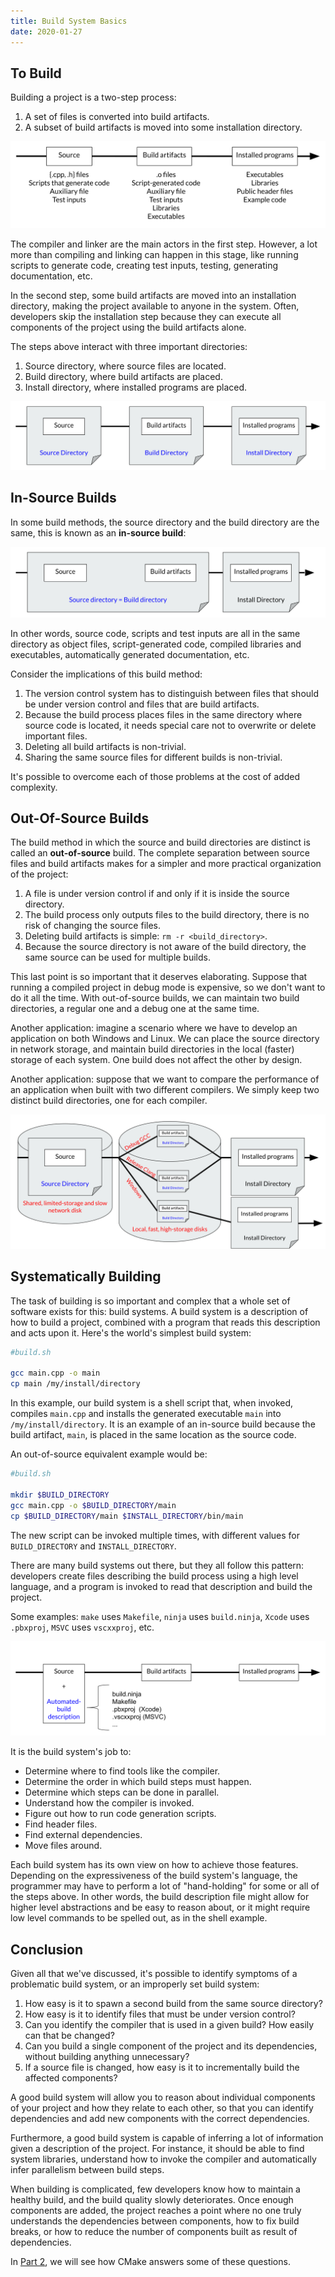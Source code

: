 ```yaml
---
title: Build System Basics
date: 2020-01-27
---
```


## To Build

Building a project is a two-step process:

1. A set of files is converted into build artifacts.
2. A subset of build artifacts is moved into some installation directory.

![](to_build.svg)

The compiler and linker are the main actors in the first step. However, a lot
more than compiling and linking can happen in this stage, like running scripts
to generate code, creating test inputs, testing, generating documentation, etc.

In the second step, some build artifacts are moved into an installation
directory, making the project available to anyone in the system. Often,
developers skip the installation step because they can execute all components
of the project using the build artifacts alone.

The steps above interact with three important directories:

1. Source directory, where source files are located.
2. Build directory, where build artifacts are placed.
3. Install directory, where installed programs are placed.

![](locations.svg)

## In-Source Builds

In some build methods, the source directory and the build directory are the
same, this is known as an __in-source build__:

![](in_source.svg)

In other words, source code, scripts and test inputs are all in the same
directory as object files, script-generated code, compiled libraries and
executables, automatically generated documentation, etc.

Consider the implications of this build method:

1. The version control system has to distinguish between files that should be
under version control and files that are build artifacts.
2. Because the build process places files in the same directory where source
code is located, it needs special care not to overwrite or delete important
files.
3. Deleting all build artifacts is non-trivial.
4. Sharing the same source files for different builds is non-trivial.

It's possible to overcome each of those problems at the cost of added
complexity.

## Out-Of-Source Builds

The build method in which the source and build directories are distinct is
called an __out-of-source__ build. The complete separation between source files
and build artifacts makes for a simpler and more practical organization of the
project:

1. A file is under version control if and only if it is inside the source
directory.
2. The build process only outputs files to the build directory, there is no
risk of changing the source files.
3. Deleting build artifacts is simple: `rm -r <build_directory>`.
4. Because the source directory is not aware of the build directory, the same
source can be used for multiple builds.

This last point is so important that it deserves elaborating. Suppose that
running a compiled project in debug mode is expensive, so we don't want to do
it all the time. With out-of-source builds, we can maintain two build
directories, a regular one and a debug one at the same time.

Another application: imagine a scenario where we have to develop an application
on both Windows and Linux. We can place the source directory in network
storage, and maintain build directories in the local (faster) storage of each
system. One build does not affect the other by design.

Another application: suppose that we want to compare the performance of an
application when built with two different compilers. We simply keep two
distinct build directories, one for each compiler.

![](out_of_source.svg)

## Systematically Building

The task of building is so important and complex that a whole set of software
exists for this: build systems. A build system is a description of how to build
a project, combined with a program that reads this description and acts upon
it. Here's the world's simplest build system:

```bash
#build.sh

gcc main.cpp -o main
cp main /my/install/directory
```

In this example, our build system is a shell script that, when invoked,
compiles `main.cpp` and installs the generated executable `main` into
`/my/install/directory`. It is an example of an in-source build because the
build artifact, `main`, is placed in the same location as the source code.

An out-of-source equivalent example would be:

```bash
#build.sh

mkdir $BUILD_DIRECTORY
gcc main.cpp -o $BUILD_DIRECTORY/main
cp $BUILD_DIRECTORY/main $INSTALL_DIRECTORY/bin/main
```

The new script can be invoked multiple times, with different values for
`BUILD_DIRECTORY` and `INSTALL_DIRECTORY`.

There are many build systems out there, but they all follow this pattern:
developers create files describing the build process using a high level
language, and a program is invoked to read that description and build the
project.

Some examples: `make` uses `Makefile`, `ninja` uses `build.ninja`, `Xcode` uses
`.pbxproj`, `MSVC` uses `vscxxproj`, etc.

![](different_systems.svg)

It is the build system's job to:

* Determine where to find tools like the compiler.
* Determine the order in which build steps must happen.
* Determine which steps can be done in parallel.
* Understand how the compiler is invoked.
* Figure out how to run code generation scripts.
* Find header files.
* Find external dependencies.
* Move files around.

Each build system has its own view on how to achieve those features. Depending
on the expressiveness of the build system's language, the programmer may have
to perform a lot of "hand-holding" for some or all of the steps above. In other
words, the build description file might allow for higher level abstractions and
be easy to reason about, or it might require low level commands to be spelled
out, as in the shell example.


## Conclusion

Given all that we've discussed, it's possible to identify symptoms of a
problematic build system, or an improperly set build system:

1. How easy is it to spawn a second build from the same source directory?
2. How easy is it to identify files that must be under version control?
3. Can you identify the compiler that is used in a given build? How easily can
that be changed?
4. Can you build a single component of the project and its dependencies,
without building anything unnecessary?
5. If a source file is changed, how easy is it to incrementally build the
affected components?

A good build system will allow you to reason about individual components of
your project and how they relate to each other, so that you can identify
dependencies and add new components with the correct dependencies.

Furthermore, a good build system is capable of inferring a lot of information
given a description of the project. For instance, it should be able to find
system libraries, understand how to invoke the compiler and automatically infer
parallelism between build steps.

When building is complicated, few developers know how to maintain a healthy
build, and the build quality slowly deteriorates. Once enough components are
added, the project reaches a point where no one truly understands the
dependencies between components, how to fix build breaks, or how to reduce the
number of components built as result of dependencies.

In [Part 2], we will see how CMake answers some of these questions.

[Part 2]: ../build_systems2
